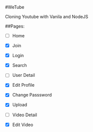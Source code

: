 #WeTube

Cloning Youtube with Vanila and NodeJS


##Pages:

- [ ] Home
- [x] Join
- [x] Login
- [x] Search

- [ ] User Detail
- [x] Edit Profile
- [x] Change Passsword
- [x] Upload
- [ ] Video Detail
- [x] Edit Video
